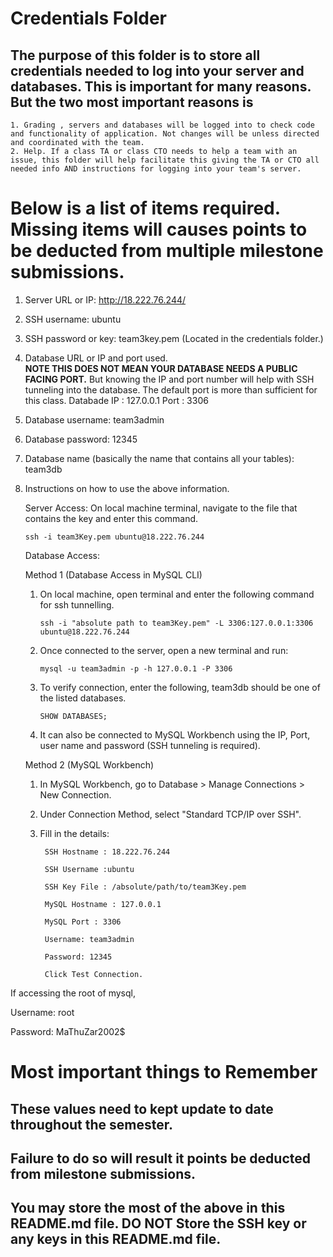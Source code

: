 # Credentials Folder

## The purpose of this folder is to store all credentials needed to log into your server and databases. This is important for many reasons. But the two most important reasons is
    1. Grading , servers and databases will be logged into to check code and functionality of application. Not changes will be unless directed and coordinated with the team.
    2. Help. If a class TA or class CTO needs to help a team with an issue, this folder will help facilitate this giving the TA or CTO all needed info AND instructions for logging into your team's server. 


# Below is a list of items required. Missing items will causes points to be deducted from multiple milestone submissions.

1. Server URL or IP: http://18.222.76.244/
2. SSH username: ubuntu
3. SSH password or key: team3key.pem (Located in the credentials folder.)
4. Database URL or IP and port used.
    <br><strong> NOTE THIS DOES NOT MEAN YOUR DATABASE NEEDS A PUBLIC FACING PORT.</strong> But knowing the IP and port number will help with SSH tunneling into the database. The default port is more than sufficient for this class.
    Databade IP : 127.0.0.1         Port : 3306
5. Database username: team3admin
6. Database password: 12345
7. Database name (basically the name that contains all your tables): team3db
8. Instructions on how to use the above information.
   
    Server Access: On local machine terminal, navigate to the file that contains the key and enter this command.

       ssh -i team3Key.pem ubuntu@18.222.76.244
    
    Database Access: 
    
    Method 1 (Database Access in MySQL CLI)
    1. On local machine, open terminal and enter the following command for ssh tunnelling.
       
           ssh -i "absolute path to team3Key.pem" -L 3306:127.0.0.1:3306 ubuntu@18.222.76.244

    2. Once connected to the server, open a new terminal and run:

           mysql -u team3admin -p -h 127.0.0.1 -P 3306

    3. To verify connection, enter the following, team3db should be one of the listed databases.

           SHOW DATABASES; 

    5. It can also be connected to MySQL Workbench using the IP, Port, user name and password (SSH tunneling is  required). 



    Method 2 (MySQL Workbench)
   
    1. In MySQL Workbench, go to Database > Manage Connections > New Connection.
    2. Under Connection Method, select "Standard TCP/IP over SSH".
    3. Fill in the details:
       
            SSH Hostname : 18.222.76.244
       
            SSH Username :ubuntu
       
            SSH Key File : /absolute/path/to/team3Key.pem
       
            MySQL Hostname : 127.0.0.1
       
            MySQL Port : 3306
       
            Username: team3admin
       
            Password: 12345
       
            Click Test Connection.

If accessing the root of mysql, 

Username: root

Password: MaThuZar2002$
# Most important things to Remember
## These values need to kept update to date throughout the semester. <br>
## <strong>Failure to do so will result it points be deducted from milestone submissions.</strong><br>
## You may store the most of the above in this README.md file. DO NOT Store the SSH key or any keys in this README.md file.

